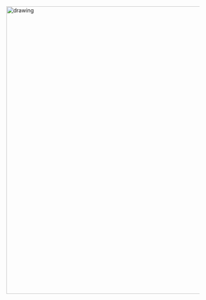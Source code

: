 <img src="https://cdn.discordapp.com/attachments/1129910292147613726/1156964856377917491/ascii1.jpg?ex=6516e2fd&is=6515917d&hm=a907885f95ba1998af6bdf5acc921383b05d0dffa6ef81358e0a5a0dbaaecf35&" alt="drawing" width="750"/>

